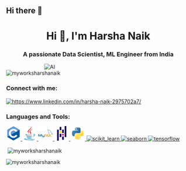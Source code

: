 ## Hi there 👋

<h1 align="center">Hi 👋, I'm Harsha Naik</h1>
<h3 align="center">A passionate Data Scientist, ML Engineer from India</h3>
<img align="right" alt="AI" width=400 src="https://miro.medium.com/v2/resize:fit:2000/format:webp/1*ui3IvoiVYBFtaU0auj63ew.gif">

<p align="left"> <img src="https://komarev.com/ghpvc/?username=myworksharshanaik&label=Profile%20views&color=0e75b6&style=flat" alt="myworksharshanaik" /> </p>

<h3 align="left">Connect with me:</h3>
<p align="left">
<a href="https://linkedin.com/in/https://www.linkedin.com/in/harsha-naik-2975702a7/" target="blank"><img align="center" src="https://raw.githubusercontent.com/rahuldkjain/github-profile-readme-generator/master/src/images/icons/Social/linked-in-alt.svg" alt="https://www.linkedin.com/in/harsha-naik-2975702a7/" height="30" width="40" /></a>
</p>

<h3 align="left">Languages and Tools:</h3>
<p align="left"> <a href="https://www.cprogramming.com/" target="_blank" rel="noreferrer"> <img src="https://raw.githubusercontent.com/devicons/devicon/master/icons/c/c-original.svg" alt="c" width="40" height="40"/> </a> <a href="https://www.java.com" target="_blank" rel="noreferrer"> <img src="https://raw.githubusercontent.com/devicons/devicon/master/icons/java/java-original.svg" alt="java" width="40" height="40"/> </a> <a href="https://www.mysql.com/" target="_blank" rel="noreferrer"> <img src="https://raw.githubusercontent.com/devicons/devicon/master/icons/mysql/mysql-original-wordmark.svg" alt="mysql" width="40" height="40"/> </a> <a href="https://pandas.pydata.org/" target="_blank" rel="noreferrer"> <img src="https://raw.githubusercontent.com/devicons/devicon/2ae2a900d2f041da66e950e4d48052658d850630/icons/pandas/pandas-original.svg" alt="pandas" width="40" height="40"/> </a> <a href="https://www.python.org" target="_blank" rel="noreferrer"> <img src="https://raw.githubusercontent.com/devicons/devicon/master/icons/python/python-original.svg" alt="python" width="40" height="40"/> </a> <a href="https://scikit-learn.org/" target="_blank" rel="noreferrer"> <img src="https://upload.wikimedia.org/wikipedia/commons/0/05/Scikit_learn_logo_small.svg" alt="scikit_learn" width="40" height="40"/> </a> <a href="https://seaborn.pydata.org/" target="_blank" rel="noreferrer"> <img src="https://seaborn.pydata.org/_images/logo-mark-lightbg.svg" alt="seaborn" width="40" height="40"/> </a> <a href="https://www.tensorflow.org" target="_blank" rel="noreferrer"> <img src="https://www.vectorlogo.zone/logos/tensorflow/tensorflow-icon.svg" alt="tensorflow" width="40" height="40"/> </a> </p>

<!--
<p><img align="left" src="https://github-readme-stats.vercel.app/api/top-langs?username=myworksharshanaik&show_icons=true&locale=en&layout=compact" alt="myworksharshanaik" /></p>
-->
<p>&nbsp;<img align="center" src="https://github-readme-stats.vercel.app/api?username=myworksharshanaik&show_icons=true&locale=en" alt="myworksharshanaik" /></p>

<p><img align="left" src="https://github-readme-streak-stats.herokuapp.com/?user=myworksharshanaik&" alt="myworksharshanaik" /></p>
